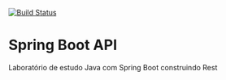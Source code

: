 [![Build Status](https://travis-ci.org/fellipejsousa/spring-boot-api.svg?branch=master)](https://travis-ci.org/fellipejsousa/spring-boot-api)

# Spring Boot API
Laboratório de estudo Java com Spring Boot construindo Rest
